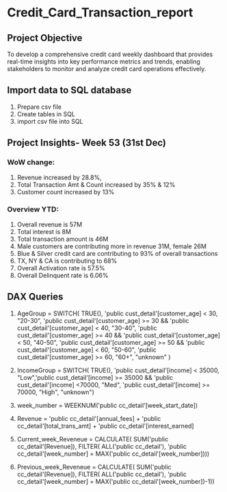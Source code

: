 # Credit_Card_Transaction_report
## Project Objective 
To develop a comprehensive credit card weekly dashboard that provides real-time insights into key performance metrics and trends, enabling stakeholders to monitor and analyze credit card operations effectively.
## Import data to SQL database
1. Prepare csv file
2. Create tables in SQL
3. import csv file into SQL

## Project Insights- Week 53 (31st Dec)
### WoW change:
1. Revenue increased by 28.8%,
2. Total Transaction Amt & Count increased by 35% & 12%
3. Customer count increased by 13%
### Overview YTD:
1. Overall revenue is 57M
2. Total interest is 8M
3. Total transaction amount is 46M
4. Male customers are contributing more in revenue 31M, female 26M
5. Blue & Silver credit card are contributing to 93% of overall transactions
6. TX, NY & CA is contributing to 68%
7. Overall Activation rate is 57.5%
8. Overall Delinquent rate is 6.06%

## DAX Queries
1. AgeGroup = SWITCH(  TRUE(), 'public cust_detail'[customer_age] < 30, "20-30", 'public cust_detail'[customer_age] >= 30 && 'public cust_detail'[customer_age] < 40, "30-40",  'public cust_detail'[customer_age] >= 40 && 'public cust_detail'[customer_age] < 50, "40-50",  'public cust_detail'[customer_age] >= 50 && 'public cust_detail'[customer_age] < 60, "50-60",  'public cust_detail'[customer_age] >= 60, "60+", "unknown" )

2. IncomeGroup = SWITCH( TRUE(), 'public cust_detail'[income] < 35000, "Low",'public cust_detail'[income] >= 35000 && 'public cust_detail'[income] <70000, "Med", 'public cust_detail'[income] >= 70000, "High", "unknown")

3. week_number = WEEKNUM('public cc_detail'[week_start_date])

4. Revenue = 'public cc_detail'[annual_fees] + 'public cc_detail'[total_trans_amt] + 'public cc_detail'[interest_earned]

5. Current_week_Reveneue = CALCULATE( SUM('public cc_detail'[Revenue]), FILTER( ALL('public cc_detail'), 'public cc_detail'[week_number] = MAX('public cc_detail'[week_number])))

6. Previous_week_Reveneue = CALCULATE( SUM('public cc_detail'[Revenue]), FILTER( ALL('public cc_detail'), 'public cc_detail'[week_number] = MAX('public cc_detail'[week_number])-1))

